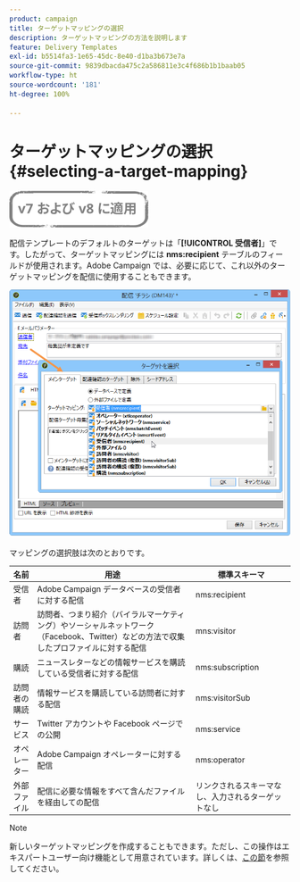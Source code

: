 ```yaml
---
product: campaign
title: ターゲットマッピングの選択
description: ターゲットマッピングの方法を説明します
feature: Delivery Templates
exl-id: b5514fa3-1e65-45dc-8e40-d1ba3b673e7a
source-git-commit: 9839dbacda475c2a586811e3c4f686b1b1baab05
workflow-type: ht
source-wordcount: '181'
ht-degree: 100%

---
```


# ターゲットマッピングの選択{#selecting-a-target-mapping}

![](../../assets/common.svg)

配信テンプレートのデフォルトのターゲットは「**[!UICONTROL 受信者]**」です。したがって、ターゲットマッピングには **nms:recipient** テーブルのフィールドが使用されます。Adobe Campaign では、必要に応じて、これ以外のターゲットマッピングを配信に使用することもできます。

![](assets/delivery_select_mapping.png)

マッピングの選択肢は次のとおりです。

| 名前 | 用途 | 標準スキーマ |
|---|---|---|
| 受信者 | Adobe Campaign データベースの受信者に対する配信 | nms:recipient |
| 訪問者 | 訪問者、つまり紹介（バイラルマーケティング）やソーシャルネットワーク（Facebook、Twitter）などの方法で収集したプロファイルに対する配信 | mns:visitor |
| 購読 | ニュースレターなどの情報サービスを購読している受信者に対する配信 | nms:subscription |
| 訪問者の購読 | 情報サービスを購読している訪問者に対する配信 | nms:visitorSub |
| サービス | Twitter アカウントや Facebook ページでの公開 | nms:service |
| オペレーター | Adobe Campaign オペレーターに対する配信 | nms:operator |
| 外部ファイル | 配信に必要な情報をすべて含んだファイルを経由しての配信 | リンクされるスキーマなし、入力されるターゲットなし |

>[!NOTE]
>
>新しいターゲットマッピングを作成することもできます。ただし、この操作はエキスパートユーザー向け機能として用意されています。詳しくは、[この節](../../configuration/using/target-mapping.md)を参照してください。
